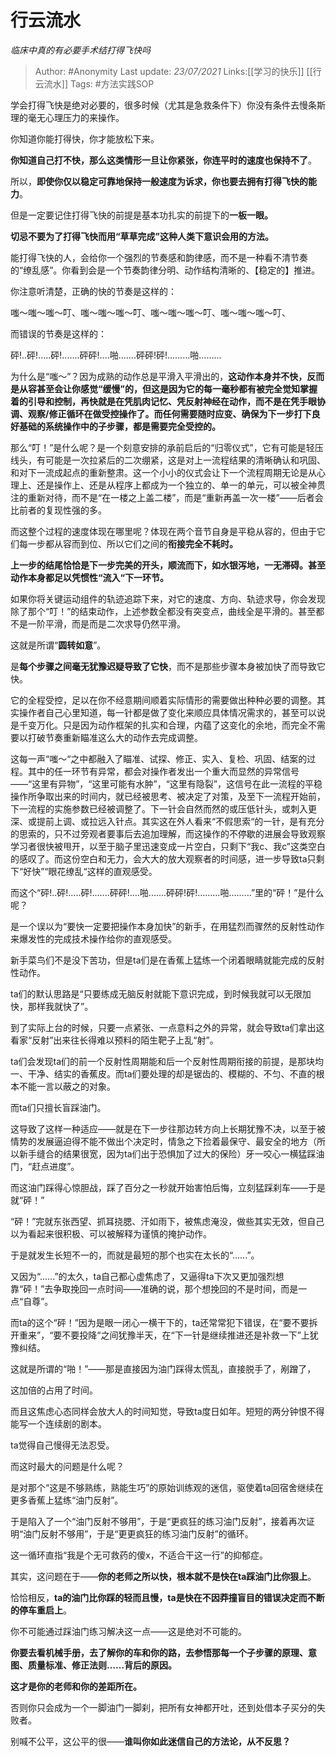 # 行云流水
*临床中真的有必要手术结打得飞快吗*

> Author: #Anonymity
> Last update: *23/07/2021* 
> Links:[[学习的快乐]] [[行云流水]]
> Tags:  #方法实践SOP  



学会打得飞快是绝对必要的，很多时候（尤其是急救条件下）你没有条件去慢条斯理的毫无心理压力的来操作。

你知道你能打得快，你才能放松下来。

**你知道自己打不快，那么这类情形一旦让你紧张，你连平时的速度也保持不了**。

所以，**即使你仅以稳定可靠地保持一般速度为诉求，你也要去拥有打得飞快的能力**。

  

但是一定要记住打得飞快的前提是基本功扎实的前提下的**一板一眼。**

**切忌不要为了打得飞快而用“草草完成”这种人类下意识会用的方法。**

能打得飞快的人，会给你一个强烈的节奏感和韵律感，而不是一种看不清节奏的“缭乱感”。你看到会是一个节奏韵律分明、动作结构清晰的、【稳定的】推进。

你注意听清楚，正确的快的节奏是这样的：

嗤～嗤～嗤～叮、嗤～嗤～嗤～叮、嗤～嗤～嗤～叮、嗤～嗤～嗤～叮、

而错误的节奏是这样的：

砰!..砰!.....砰!.......砰砰!....啪.......砰砰!砰!………啪………

为什么是“嗤～”？因为成熟的动作总是平滑入平滑出的，**这动作本身并不快，反而是从容甚至会让你感觉“缓慢”的，但这是因为它的每一毫秒都有被完全觉知掌握着的引导和控制，再快就是在凭肌肉记忆、凭反射神经在动作，而不是在凭手眼协调、观察/修正循环在做受控操作了。而任何需要随时应变、确保为下一步打下良好基础的系统操作中的子步骤，都是需要完全受控的。**

那么“叮！”是什么呢？是一个刻意安排的承前启后的“归零仪式”，它有可能是轻压线头，有可能是一次拉紧后的二次绷紧，这是对上一流程结果的清晰确认和巩固、和对下一流成起点的重新整肃。这一个小小的仪式会让下一个流程周期无论是从心理上、还是操作上、还是从程序上都成为一个独立的、单一的单元，可以被全神贯注的重新对待，而不是“在一楼之上盖二楼”，而是“重新再盖一次一楼”——后者会比前者的复现性强的多。

而这整个过程的速度体现在哪里呢？体现在两个音节自身是平稳从容的，但由于它们每一步都从容而到位、所以它们之间的**衔接完全不耗时。**

**上一步的结尾恰恰是下一步完美的开头，顺流而下，如水银泻地，一无滞碍。甚至动作本身都足以凭惯性“流入“下一环节。**

如果你将关键运动组件的轨迹追踪下来，对它的速度、方向、轨迹求导，你会发现除了那个“叮！”的结束动作，上述参数全都没有突变点，曲线全是平滑的。甚至都不是一阶平滑，而是而是二次求导仍然平滑。

这就是所谓“**圆转如意**”。

是**每个步骤之间毫无犹豫迟疑导致了它快**，而不是那些步骤本身被加快了而导致它快。

它的全程受控，足以在你不经意期间顺着实际情形的需要做出种种必要的调整。其实操作者自己心里知道，每一针都是做了变化来顺应具体情况需求的，甚至可以说是千变万化。只是因为动作框架的扎实和合理，内蕴了这变化的余地，而完全不需要以打破节奏重新瞄准这么大的动作去完成调整。

这每一声“嗤～“之中都融入了瞄准、试探、修正、实入、复检、巩固、结案的过程。其中的任一环节有异常，都会对操作者发出一个重大而显然的异常信号——“这里有异物”，“这里可能有水肿”，“这里有隐裂”，这信号在此一流程的平稳操作所争取出来的时间内，就已经被思考、被决定了对策，及至下一流程开始前，下一流程的实施参数已经被调整了。下一针会自然而然的或压低针头，或刺入更深、或提前上调、或拉远入针点。其实这在外人看来“不假思索“的一针，是有充分的思索的，只不过旁观者要事后去追加理解，而这操作的不停歇的进展会导致观察学习者很快被甩开，以至于脑子里迅速变成一片空白，只剩下“我c、我c”这类空白的感叹了。而这份空白和无力，会大大的放大观察者的时间感，进一步导致ta只剩下“好快”“眼花缭乱“这样的直观感受。

  

而这个“砰!..砰!.....砰!.......砰砰!....啪.......砰砰!砰!………啪………”里的“砰！”是什么呢？

是一个误以为“要快一定要把操作本身加快”的新手，在用猛烈而骤然的反射性动作来爆发性的完成技术操作给你的直观感受。

新手菜鸟们不是没下苦功，但是ta们是在香蕉上猛练一个闭着眼睛就能完成的反射性动作。

ta们的默认思路是“只要练成无脑反射就能下意识完成，到时候我就可以无限加快，那样我就快了”。

到了实际上台的时候，只要一点紧张、一点意料之外的异常，就会导致ta们拿出这看家“反射”出来往长得难以预料的陌生靶子上乱“射”。

ta们会发现ta们的前一个反射性周期能和后一个反射性周期衔接的前提，是那块均一、干净、结实的香蕉皮。而ta们要处理的却是锯齿的、模糊的、不匀、不直的根本不能一言以蔽之的对象。

而ta们只擅长盲踩油门。

这导致了这样一种适应——就是在下一步往那边转方向上长期犹豫不决，以至于被情势的发展逼迫得不能不做出个决定时，情急之下捡着最保守、最安全的地方（所以新手缝合的结果很宽，因为ta们出于恐惧加了过大的保险）牙一咬心一横猛踩油门，“赶点进度”。

而这油门踩得心惊胆战，踩了百分之一秒就开始害怕后悔，立刻猛踩刹车——于是就“砰！”

“砰！”完就东张西望、抓耳挠腮、汗如雨下，被焦虑淹没，做些其实无效，但自己以为看起来很积极、可以被解释为谨慎的掩护动作。

于是就发生长短不一的，而就是最短的那个也实在太长的“......”。

又因为“......”的太久，ta自己都心虚焦虑了，又逼得ta下次又更加强烈想靠“砰！”去争取挽回一点时间——准确的说，那个想挽回的不是时间，而是一点“自尊”。

而ta的这个“砰！”因为是眼一闭心一横干下的，ta还常常犯下错误，在“要不要拆开重来”，“要不要投降“之间犹豫半天，在“下一针是继续推进还是补救一下”上犹豫纠结。

这就是所谓的“啪！”——那是直接因为油门踩得太慌乱，直接脱手了，剐蹭了，

这加倍的占用了时间。

而且这焦虑心态同样会放大人的时间知觉，导致ta度日如年。短短的两分钟恨不得能写一个连续剧的剧本。

ta觉得自己慢得无法忍受。

而这时最大的问题是什么呢？

是对那个“这是不够熟练，熟能生巧”的原始训练观的迷信，驱使着ta回宿舍继续在更多香蕉上猛练“油门反射”。

于是陷入了一个“油门反射不够用”，于是“更疯狂的练习油门反射”，接着再次证明“油门反射不够用”，于是“更更疯狂的练习油门反射”的循环。

这一循环直指“我是个无可救药的傻x，不适合干这一行”的抑郁症。

其实，这问题在于——**你的老师之所以快，根本就不是快在ta踩油门比你狠上**。

恰恰相反，**ta的油门比你踩的轻而且慢，ta是快在不因莽撞盲目的错误决定而不断的停车重启上**。

你不可能通过踩油门练习解决这一点——这是绝对不可能的。

**你要去看机械手册，去了解你的车和你的路，去参悟那每一个子步骤的原理、意图、质量标准、修正法则……背后的原因。**

**这才是你的老师和你的差距所在。**

否则你只会成为一个一脚油门一脚刹，把所有女神都开吐，还到处借本子买分的失败者。

别喊不公平，这公平的很——**谁叫你如此迷信自己的方法论，从不反思？**



